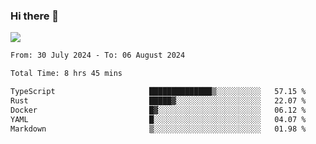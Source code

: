 ### Hi there 👋️

![](https://komarev.com/ghpvc/?username=Loner1024)

<!--START_SECTION:waka-->

```txt
From: 30 July 2024 - To: 06 August 2024

Total Time: 8 hrs 45 mins

TypeScript                     ██████████████▒░░░░░░░░░░   57.15 %
Rust                           █████▓░░░░░░░░░░░░░░░░░░░   22.07 %
Docker                         █▓░░░░░░░░░░░░░░░░░░░░░░░   06.12 %
YAML                           █░░░░░░░░░░░░░░░░░░░░░░░░   04.07 %
Markdown                       ▒░░░░░░░░░░░░░░░░░░░░░░░░   01.98 %
```

<!--END_SECTION:waka-->



